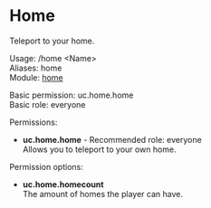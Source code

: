 Home
====
Teleport to your home.

Usage: /home \<Name\><br>
Aliases: home<br>
Module: [home](../modules/home.md)<br>

Basic permission: uc.home.home<br>
Basic role: everyone<br>

Permissions: <br>
* **uc.home.home** - Recommended role: everyone<br>Allows you to teleport to your own home.

Permission options: <br>
* **uc.home.homecount**<br>The amount of homes the player can have.
